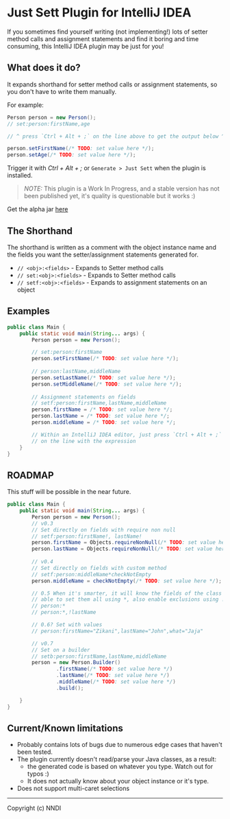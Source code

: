 Just Sett Plugin for IntelliJ IDEA 
===

If you sometimes find yourself writing (not implementing!) lots of setter method calls and 
assignment statements and find it boring and time consuming, this IntelliJ IDEA plugin may be just for you!

## What does it do?

It expands shorthand for setter method calls or assignment statements, so you 
don't have to write them manually.

For example:

```java
Person person = new Person();
// set:person:firstName,age 

// ^ press `Ctrl + Alt + ;` on the line above to get the output below ^

person.setFirstName(/* TODO: set value here */);
person.setAge(/* TODO: set value here */);
```

Trigger it with *Ctrl + Alt + ;* or `Generate > Just Sett` when the plugin is 
installed.

> *NOTE:* 
> This plugin is a Work In Progress, and a stable version has not been published yet,
> it's quality is questionable but it works :)

Get the alpha jar [here](https://github.com/nndi-oss/intellij-just-sett/releases)

## The Shorthand

The shorthand is written as a comment with the object instance name and the fields
you want the setter/assignment statements generated for.

* `// <obj>:<fields>` - Expands to Setter method calls
* `// set:<obj>:<fields>` - Expands to Setter method calls
* `// setf:<obj>:<fields>` - Expands to assignment statements on an object 

## Examples

```java
public class Main {
    public static void main(String... args) {
        Person person = new Person();

        // set:person:firstName
        person.setFirstName(/* TODO: set value here */);
        
        // person:lastName,middleName
        person.setLastName(/* TODO: set value here */);
        person.setMiddleName(/* TODO: set value here */);
                
        // Assignment statements on fields
        // setf:person:firstName,lastName,middleName
        person.firstName = /* TODO: set value here */;
        person.lastName = /* TODO: set value here */;
        person.middleName = /* TODO: set value here */;

        // Within an IntelliJ IDEA editor, just press `Ctrl + Alt + ;` 
        // on the line with the expression 
    }
}
```

## ROADMAP

This stuff will be possible in the near future.

```java
public class Main {
    public static void main(String... args) {
        Person person = new Person();
        // v0.3
        // Set directly on fields with require non null
        // setf:person:firstName!, lastName!
        person.firstName = Objects.requireNonNull(/* TODO: set value here */, "firstName");
        person.lastName = Objects.requireNonNull(/* TODO: set value here */, "lastName");
        
        // v0.4
        // Set directly on fields with custom method
        // setf:person:middleName*checkNotEmpty
        person.middleName = checkNotEmpty(/* TODO: set value here */);

        // 0.5 When it's smarter, it will know the fields of the class and be
        // able to set them all using *, also enable exclusions using !<field>
        // person:*
        // person:*,!lastName

        // 0.6? Set with values
        // person:firstName="Zikani",lastName="John",what="Jaja"

        // v0.7 
        // Set on a builder
        // setb:person:firstName,lastName,middleName
        person = new Person.Builder()
                .firstName(/* TODO: set value here */)
                .lastName(/* TODO: set value here */)
                .middleName(/* TODO: set value here */)
                .build();

    }
}
```

## Current/Known limitations

* Probably contains lots of bugs due to numerous edge cases that haven't been
tested.
* The plugin currently doesn't read/parse your Java classes, as a result:
    * the generated code is based on whatever you type. Watch out for typos :)
    * It does not actually know about your object instance or it's type.
* Does not support multi-caret selections

---

Copyright (c) NNDI